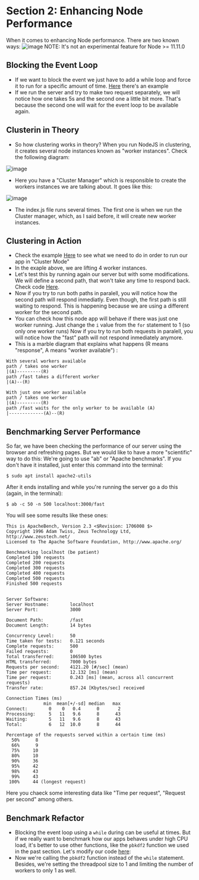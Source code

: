 # Section 2: Enhancing Node Performance

When it comes to enhancing Node performance. There are two known ways:
![image](https://user-images.githubusercontent.com/1868409/58753637-6c618c00-8490-11e9-872a-1888f4e11fd5.png)
NOTE: It's not an experimental feature for Node >= 11.11.0

## Blocking the Event Loop

- If we want to block the event we just have to add a while loop and force it to run for a specific amount of time. [Here](https://github.com/Andrew4d3/udemy-node-advanced/blob/master/section-2/index.js) there's an example
- If we run the server and try to make two request separately, we will notice how one takes 5s and the second one a little bit more. That's because the second one will wait for the event loop to be available again.

## Clusterin in Theory

- So how clustering works in theory? When you run NodeJS in clustering, it creates several node instances known as "worker instances". Check the following diagram:

![image](https://user-images.githubusercontent.com/1868409/58754116-dc274500-8497-11e9-9790-6832e9dd555a.png)

- Here you have a "Cluster Manager" which is responsible to create the workers instances we are talking about. It goes like this:

![image](https://user-images.githubusercontent.com/1868409/58754136-201a4a00-8498-11e9-8fbb-dea8f00ef2ac.png)

- The index.js file runs several times. The first one is when we run the Cluster manager, which, as I said before, it will create new worker instances.

## Clustering in Action

- Check the example [Here](https://github.com/Andrew4d3/udemy-node-advanced/blob/114d533b19e0c5470e02b9f53066eedea77e3ad0/section-2/index.js) to see what we need to do in order to run our app in "Cluster Mode"
- In the exaple above, we are lifting 4 worker instances.
- Let's test this by running again our server but with some modifications. We will define a second path, that won't take any time to respond back. Check code [Here](https://github.com/Andrew4d3/udemy-node-advanced/blob/114d533b19e0c5470e02b9f53066eedea77e3ad0/section-2/index.js).
- Now if you try to run both paths in paralell, you will notice how the second path will respond inmediatly. Even though, the first path is still waiting to respond. This is happening because we are using a different worker for the second path.
- You can check how this node app will behave if there was just one worker running. Just change the `i` value from the `for` statement to 1 (so only one worker runs) Now if you try to run both requests in paralell, you will notice how the "fast" path will not respond inmediately anymore.
- This is a marble diagram that explains what happens (R means "response", A means "worker available") :

```
With several workers available
path / takes one worker
|(A)---------(R)
path /fast takes a different worker
|(A)--(R)

With just one worker available
path / takes one worker
|(A)---------(R)
path /fast waits for the only worker to be available (A)
|-------------(A)--(R)
```

## Benchmarking Server Performance

So far, we have been checking the performance of our server using the browser and refreshing pages. But we would like to have a more "scientific" way to do this:
We're going to use "ab" or "Apache benchmarks". If you don't have it installed, just enter this command into the terminal:

```
$ sudo apt install apache2-utils
```

After it ends installing and while you're running the server go a do this (again, in the terminal):

```
$ ab -c 50 -n 500 localhost:3000/fast
```

You will see some results like these ones:

```
This is ApacheBench, Version 2.3 <$Revision: 1706008 $>
Copyright 1996 Adam Twiss, Zeus Technology Ltd, http://www.zeustech.net/
Licensed to The Apache Software Foundation, http://www.apache.org/

Benchmarking localhost (be patient)
Completed 100 requests
Completed 200 requests
Completed 300 requests
Completed 400 requests
Completed 500 requests
Finished 500 requests


Server Software:
Server Hostname:        localhost
Server Port:            3000

Document Path:          /fast
Document Length:        14 bytes

Concurrency Level:      50
Time taken for tests:   0.121 seconds
Complete requests:      500
Failed requests:        0
Total transferred:      106500 bytes
HTML transferred:       7000 bytes
Requests per second:    4121.20 [#/sec] (mean)
Time per request:       12.132 [ms] (mean)
Time per request:       0.243 [ms] (mean, across all concurrent requests)
Transfer rate:          857.24 [Kbytes/sec] received

Connection Times (ms)
              min  mean[+/-sd] median   max
Connect:        0    0   0.4      0       2
Processing:     5   11   9.6      8      43
Waiting:        5   11   9.6      8      43
Total:          6   12  10.0      8      44

Percentage of the requests served within a certain time (ms)
  50%      8
  66%      9
  75%     10
  80%     10
  90%     36
  95%     42
  98%     43
  99%     43
 100%     44 (longest request)
```

Here you chaeck some interesting data like "Time per request", "Request per second" among others.

## Benchmark Refactor

- Blocking the event loop using a `while` during can be useful at times. But if we really want to benchmark how our apps behaves under high CPU load, it's better to use other functions, like the `pbkdf2` function we used in the past section. Let's modify our code [here](link):
- Now we're calling the `pbkdf2` function instead of the `while` statement. Besides, we're setting the threadpool size to 1 and limiting the number of workers to only 1 as well.
